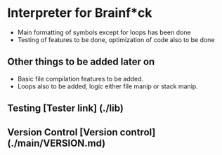 # Interpreter for Brainf*ck

* Main formatting of symbols except for loops has been done
* Testing of features to be done, optimization of code also to be done

## Other things to be added later on

* Basic file compilation features to be added. 
* Loops also to be added, logic either file manip or stack manip.


## Testing [Tester link] (./lib)
## Version Control [Version control] (./main/VERSION.md)

